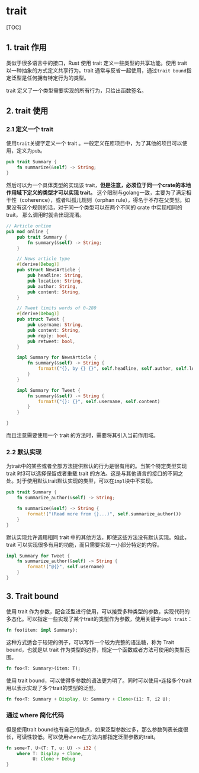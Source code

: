 # trait

[TOC]

## 1. trait 作用

类似于很多语言中的接口，Rust 使用 trait 定义一些类型的共享功能。使用 trait 以一种抽象的方式定义共享行为。trait 通常与反省一起使用，通过`trait bound`指定泛型是任何拥有特定行为的类型。

trait 定义了一个类型需要实现的所有行为，只给出函数签名。

## 2. trait 使用

### 2.1 定义一个 trait

使用`trait`关键字定义一个 trait 。一般定义在库项目中，为了其他的项目可以使用，定义为`pub`。

```rust
pub trait Summary {
    fn summarize(&self) -> String;
}
```

然后可以为一个具体类型的实现该 trait，**但是注意，必须位于同一个crate的本地作用域下定义的类型才可以实现 trait。** 这个限制与golang一致，主要为了满足相干性（coherence），或者叫孤儿规则（orphan rule），得名于不存在父类型。如果没有这个规则的话，对于同一个类型可以在两个不同的 crate 中实现相同的 trait， 那么调用时就会出现混淆。

```rust
// Article online
pub mod online {
    pub trait Summary {
        fn summary(&self) -> String;
    }

    // News article type
    #[derive(Debug)]
    pub struct NewsArticle {
        pub headline: String,
        pub location: String,
        pub author: String,
        pub content: String,
    }

    // Tweet limits words of 0-280
    #[derive(Debug)]
    pub struct Tweet {
        pub username: String,
        pub content: String,
        pub reply: bool,
        pub retweet: bool,
    }

    impl Summary for NewsArticle {
        fn summary(&self) -> String {
            format!("{}, by {} {}", self.headline, self.author, self.location)
        }
    }

    impl Summary for Tweet {
        fn summary(&self) -> String {
            format!("{}: {}", self.username, self.content)
        }
    }

}
```

而且注意需要使用一个 trait 的方法时，需要将其引入当前作用域。 

### 2.2 默认实现

为trait中的某些或者全部方法提供默认的行为是很有用的。当某个特定类型实现 trait 时3可以选择保留或者重载 trait 的方法。这是与其他语言的接口的不同之处。对于使用默认trait默认实现的类型，可以在`impl`块中不实现。

```rust
pub trait Summary {
    fn summarize_author(&self) -> String;

    fn summarize(&self) -> String {
        format!("(Read more from {}...)", self.summarize_author())
    }
}
```

默认实现允许调用相同 trait 中的其他方法，即使这些方法没有默认实现。如此，trait 可以实现很多有用的功能，而只需要实现一小部分特定的内容。

```rust
impl Summary for Tweet {
    fn summarize_author(&self) -> String {
        format!("@{}", self.username)
    }
}
```

## 3. Trait bound

使用 trait 作为参数，配合泛型进行使用，可以接受多种类型的参数，实现代码的多态化。可以指定一些实现了某个trait的类型作为参数，使用关键字`impl trait`：

```rust
fn foo(item: impl Summary);
```

这种方式适合于较短的例子，可以写作一个较为完整的语法糖，称为 Trait bound，也就是以 trait 作为类型的边界，规定一个函数或者方法可使用的类型范围。

```rust
fn foo<T: Summary>(item: T);
```

使用 trait bound，可以使得多参数的语法更为明了。同时可以使用`+`连接多个trait用以表示实现了多个trait的类型的泛型。

```rust
fn foo<T: Summary + Display, U: Summary + Clone>(i1: T, i2 U);
```

### 通过 where 简化代码

但是使用trait bound也有自己的缺点，如果泛型参数过多，那么参数列表长度很长，可读性较低。可以使用`where`在方法内部指定泛型参数的trait。

```rust
fn some<T, U>(T: T, u: U) -> i32 {
    where T: Display + Clone,
    	  U: Clone + Debug
}
```

